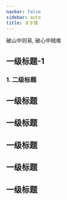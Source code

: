 ```yaml
---
navbar: false
sidebar: auto
title: 关于我
---
```


破山中则易, 破心中贼难

## 一级标题-1

### 1. 二级标题
## 一级标题
## 一级标题
## 一级标题
## 一级标题
## 一级标题